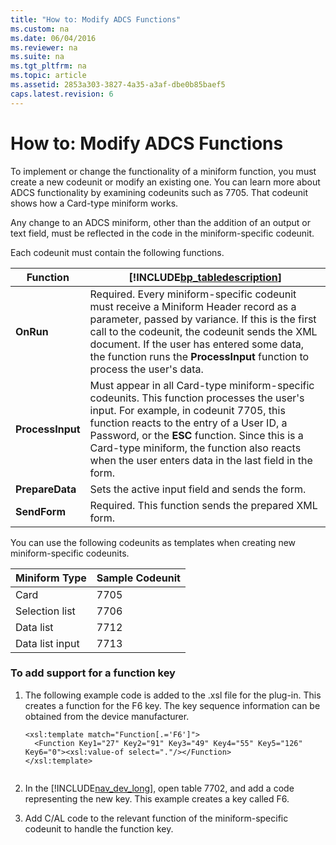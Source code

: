 ```yaml
---
title: "How to: Modify ADCS Functions"
ms.custom: na
ms.date: 06/04/2016
ms.reviewer: na
ms.suite: na
ms.tgt_pltfrm: na
ms.topic: article
ms.assetid: 2853a303-3827-4a35-a3af-dbe0b85baef5
caps.latest.revision: 6
---
```

# How to: Modify ADCS Functions
To implement or change the functionality of a miniform function, you must create a new codeunit or modify an existing one. You can learn more about ADCS functionality by examining codeunits such as 7705. That codeunit shows how a Card\-type miniform works.  
  
 Any change to an ADCS miniform, other than the addition of an output or text field, must be reflected in the code in the miniform\-specific codeunit.  
  
 Each codeunit must contain the following functions.  
  
|Function|[!INCLUDE[bp_tabledescription](includes/bp_tabledescription_md.md)]|  
|--------------|---------------------------------------|  
|**OnRun**|Required. Every miniform\-specific codeunit must receive a Miniform Header record as a parameter, passed by variance. If this is the first call to the codeunit, the codeunit sends the XML document. If the user has entered some data, the function runs the **ProcessInput** function to process the user's data.|  
|**ProcessInput**|Must appear in all Card\-type miniform\-specific codeunits. This function processes the user's input. For example, in codeunit 7705, this function reacts to the entry of a User ID, a Password, or the **ESC** function. Since this is a Card\-type miniform, the function also reacts when the user enters data in the last field in the form.|  
|**PrepareData**|Sets the active input field and sends the form.|  
|**SendForm**|Required. This function sends the prepared XML form.|  
  
 You can use the following codeunits as templates when creating new miniform\-specific codeunits.  
  
|Miniform Type|Sample Codeunit|  
|-------------------|---------------------|  
|Card|7705|  
|Selection list|7706|  
|Data list|7712|  
|Data list input|7713|  
  
### To add support for a function key  
  
1.  The following example code is added to the .xsl file for the plug\-in. This creates a function for the F6 key. The key sequence information can be obtained from the device manufacturer.  
  
    ```  
    <xsl:template match="Function[.='F6']">  
      <Function Key1="27" Key2="91" Key3="49" Key4="55" Key5="126" Key6="0"><xsl:value-of select="."/></Function>  
    </xsl:template>  
  
    ```  
  
2.  In the [!INCLUDE[nav_dev_long](includes/nav_dev_long_md.md)], open table 7702, and add a code representing the new key. This example creates a key called F6.  
  
3.  Add C\/AL code to the relevant function of the miniform\-specific codeunit to handle the function key.